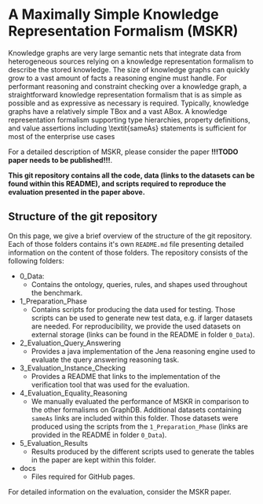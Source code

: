 # A Maximally Simple Knowledge Representation Formalism (MSKR)

Knowledge graphs are very large semantic nets that integrate data from heterogeneous sources relying on a knowledge
representation formalism to describe the stored knowledge. The size of knowledge graphs can quickly grow to a vast
amount of facts a reasoning engine must handle. For performant reasoning and constraint checking over a knowledge graph,
a straightforward knowledge representation formalism that is as simple as possible and as expressive as necessary is
required. Typically, knowledge graphs have a relatively simple TBox and a vast ABox. A knowledge representation
formalism supporting type hierarchies, property definitions, and value assertions including \textit{sameAs} statements
is sufficient for most of the enterprise use cases

For a detailed description of MSKR, please consider the paper **!!!TODO paper needs to be published!!!**.

**This git repository contains all the code, data (links to the datasets can be found within this README), and scripts
required to reproduce the evaluation presented in the paper above.**

## Structure of the git repository

On this page, we give a brief overview of the structure of the git repository. Each of those folders contains it's
own `README.md` file presenting detailed information on the content of those folders. The repository consists of
the following folders:

- 0_Data:
  - Contains the ontology, queries, rules, and shapes used throughout the benchmark.
- 1_Preparation_Phase
    - Contains scripts for producing the data used for testing. Those scripts can be used to generate new test data, e.g. if larger datasets are
      needed. For reproducibility, we provide the used datasets on external storage (links can be found in the README in folder `0_Data`).
- 2_Evaluation_Query_Answering
  - Provides a java implementation of the Jena reasoning engine used to evaluate the query answering reasoning task.
- 3_Evaluation_Instance_Checking
  - Provides a README that links to the implementation of the verification tool that was used for the evaluation.
- 4_Evaluation_Equality_Reasoning
    - We manually evaluated the performance of MSKR in comparison to the other formalisms on GraphDB. Additional
      datasets containing `sameAs` links are included within this folder. Those datasets were produced using the
      scripts from the `1_Preparation_Phase` (links are provided in the README in folder `0_Data`).
- 5_Evaluation_Results
    - Results produced by the different scripts used to generate the tables in the paper are kept within this folder.
- docs
  - Files required for GitHub pages.

For detailed information on the evaluation, consider the MSKR paper.